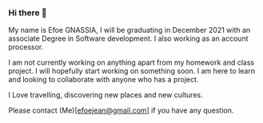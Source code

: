 ### Hi there 👋

My name is Efoe GNASSIA, I will be graduating in December 2021 with an associate Degree in Software development. I also working as an account processor. 

I am not currently working on anything apart from my homework and class project. I will hopefully start working on something soon.
I am here to learn and looking to collaborate with anyone who has a project.

I Love travelling, discovering new places and new cultures. 

Please contact (Me)[efoejean@gmail.com] if you have any question.

